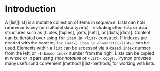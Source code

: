 # Introduction

A [list][list] is a mutable collection of items in _sequence_.
 Lists can hold reference to any (or multiple) data type(s) - including other lists or data structures such as [tuples][tuples], [sets][sets], or [dicts][dicts].
 Content can be iterated over using `for item in <list>` construct.
 If indexes are needed with the content, `for index, item in enumerate(<list>)` can be used.
 Elements within a `list` can be accessed via `0-based index` number from the left, or `-1-based index` number from the right.
 Lists can be copied in whole or in part using  _slice notation_ or `<list>.copy()`.
 Python provides many useful and convenient [methods][list-methods] for working with lists.

